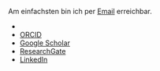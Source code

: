 Am einfachsten bin ich per [Email](mailto:ulbrich.dennis@t-online.de) erreichbar.  

 - <a href="https://arxiv.org/search/math?searchtype=author&query=Ulbrich%2C+D"><i class="si-arxiv-b"></i></a>
 - [ORCID](https://orcid.org/0000-0001-5541-011X)
 - [Google Scholar](https://scholar.google.at/citations?user=b1u5plUAAAAJ&hl=de&oi=sra)
 - [ResearchGate](https://www.researchgate.net/profile/Dennis-Ulbrich-2)
 - [LinkedIn](https://www.linkedin.com/in/ulbrichdennis/)

